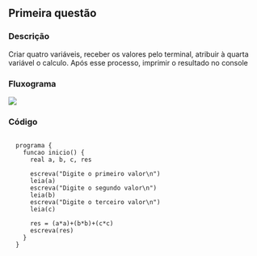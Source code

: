 ## Primeira questão

### Descrição

Criar quatro variáveis, receber os valores pelo terminal, atribuir à quarta variável o calculo. Após esse processo, imprimir o resultado no console

### Fluxograma

<img src="./fluxograms/01.png"/>

### Código

```

  programa {
    funcao inicio() {
      real a, b, c, res

      escreva("Digite o primeiro valor\n")
      leia(a)
      escreva("Digite o segundo valor\n")
      leia(b)
      escreva("Digite o terceiro valor\n")
      leia(c)

      res = (a*a)+(b*b)+(c*c)
      escreva(res)
    }
  }

```
